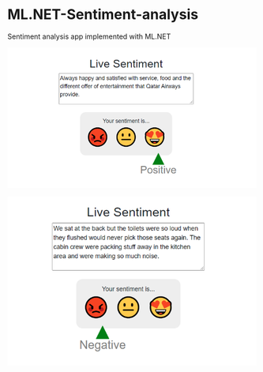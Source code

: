 # ML.NET-Sentiment-analysis
Sentiment analysis app implemented with ML.NET

![alt text](https://github.com/Eugeene1337/ML.NET-Sentiment-analysis/blob/main/Images/ML.NET.png?raw=true)

![alt text](https://github.com/Eugeene1337/ML.NET-Sentiment-analysis/blob/main/Images/ML.NET1.png?raw=true)
